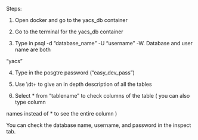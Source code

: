 ﻿Steps:

1. Open docker and go to the yacs_db container

2. Go to the terminal for the yacs_db container

3. Type in psql -d “database_name” -U “username” -W. Database and user name are both

“yacs”

4. Type in the posgtre password (“easy_dev_pass”)

5. Use \dt+ to give an in depth description of all the tables

6. Select * from “tablename” to check columns of the table ( you can also type column

names instead of * to see the entire column )

You can check the database name, username, and password in the inspect tab.



